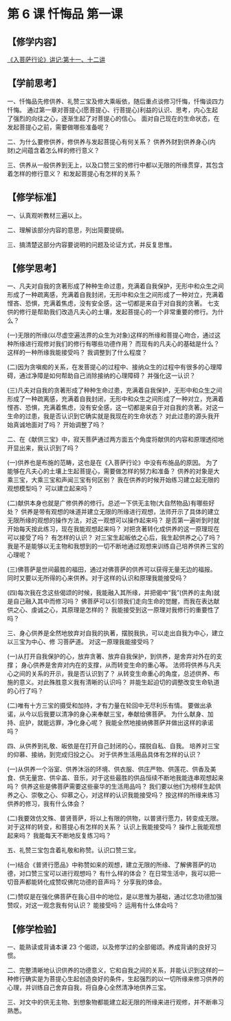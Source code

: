 
# 第 6 课 忏悔品 第一课

## 【修学内容】

[《入菩萨行论》讲记:第十一、十二讲](text)

## 【学前思考】

一、忏悔品先修供养、礼赞三宝及修大乘皈依，随后重点谈修习忏悔，忏悔谈四力忏悔。
通过第一章对菩提心(愿菩提心、行菩提心)利益的认识、思考，内心生起了强烈的向往之心，逐渐生起了对菩提心的信心。
面对自己现在的生命状态，在发起菩提心之前，需要做哪些准备呢？

二、为什么要修供养，修供养与发起菩提心有何关系？
供养外财到供养身心(内财)之间蕴含着怎么样的修行意义？

三、供养从一般供养到无上，以及口赞三宝的修行中都以无限的所缘贯穿，其包含着怎样的修行意义？
和发起菩提心有怎样的关系？

## 【修学标准】

一、认真观听教材三遍以上。

二、理解该部分内容的意思，列出简要提纲。

三、搞清楚这部分内容要说明的问题及论证方式，并反复思惟。

## 【修学思考】

一、凡夫对自我的贪著形成了种种生命过患，充满着自我保护，无形中和众生之间形成了一种疏离感，充满着自我封闭，无形中和众生之间形成了一种对立，充满着悭吝、恐惧，充满着焦虑，没有安全感，这一切都是来自于对自我的贪著。
七支供的修行是帮助我们改造凡夫心的土壤，发起菩提心的一个非常重要的修行。为什么？

(一)无限的所缘(以尽虚空遍法界的众生为对象)这样的所缘和菩提心吻合，通过这种所缘进行观修对我们的修行有哪些功德作用？
而现有的凡夫心的基础是什么？
这样的一种所缘我能接受吗？
我调整到了什么程度？

(二)因为贪嗔痴的关系，在发菩提心的过程中、接纳众生的过程中有很多的心理障碍，通过净障是如何帮助自己消除接纳的心理障碍？
并强化这一认识？

(三)凡夫对自我的贪著形成了种种生命过患，充满着自我保护，无形中和众生之间形成了一种疏离感，充满着自我封闭，无形中和众生之间形成了一种对立，充满着悭吝、恐惧，充满着焦虑，没有安全感，这一切都是来自于对自我的贪著。对这一生命的过患，我是否认识到它确实就是我现在的生命状态？
对此过患的源头我开始真诚地面对了吗？
开始调整了吗？

二、在《献供三宝》中，寂天菩萨通过两方面五个角度将献供的内容和原理透彻地开显出来，我认识到了吗？

(一)供养也是布施的范畴，这也是在《入菩萨行论》中没有布施品的原因。
为了能够在凡夫心的土壤上生起菩提心，需要做怎样的努力和准备？
供养的对象是大乘三宝，大乘三宝和声闻三宝有何区别？
我在供养的时候开始练习建立起无限的观想模型吗？
可以建立起来吗？

(二)献供本身也就是广修供养的修行。总述一下供无主物(大自然物品)有哪些好处？
供养是带有观想的味道并建立无限的所缘进行观想，法师开示了具体的建立无限所缘的观想的操作方法，对这一观想可以操作起来吗？
是否第一遍听到时就开始每天按此练习，现在我能观想起来吗？
对把贪著转化成供养的这一原理现在可以接受了吗？
有怎样的认识？
对三宝生起皈依之心后，我生起供养之心了吗？
我是不是能够以无主物和我想到的一切不断地通过观想来训练自己培养供养三宝的心理呢？

(三)佛菩萨是世间最胜的福田，通过对佛菩萨的供养可以获得无量无边的福报。
同时又要以无所得的心来供养。对于这样的认识和原理我能接受吗？

(四)每次我在念这些偈颂的时候，我能融入其所缘，并把偈中“我”(供养的主角)就是自己融入其中而修习吗？
佛菩萨可以引领我们走向生命的觉醒，而我在表达献供之心、虔诚之心，其原理是怎样的？
我能接受到这一原理对我修行的重要性了吗？

三、身心供养是全然地放弃对自我的执著，摆脱我执，可以走出自我为中心，建立以三宝为中心、修
习菩萨道。
对这一原理我能接受吗？

(一)从打开自我保护的心，放弃贪著、放弃自我保护，到供养，是舍弃对外在的支撑；
身心供养是舍弃对内在的支撑，从而转变生命的重心等。
法师将供养与凡夫心之间的关系的开示，我是否认识到了？
从转变生命重心的角度，总述供养、布施的意义。对此殊胜意义我有清晰的认识吗？
并能生起迫切的调整改变生命轨道的心行了吗？

(二)唯有十方三宝的摄受和加持，才有力量在轮回中无尽利乐有情。
要做出承诺，从今以后我要以清净的身心来奉献三宝，奉献给佛菩萨。
为什么献身、加持、庇护，就能远罪，净化身心呢？
我能全然地接纳佛菩萨并做出这样的承诺吗？

四、从供养到礼敬、皈依是在打开自己封闭的心，摆脱自私、自我。
培养对三宝的仰慕、接纳，到完成归投之心。
对于供养生活用品具体有怎样的认识？

(一)从供养一个浴室、供养沐浴的环境、供衣服、供庄严物、供莲花、供香及美食、供无量宫、供伞盖、音乐，对于这些最胜的供品恒续不断地我能连串观想起来吗？
供养这些是佛菩萨需要这些豪华的生活用品吗？
我们要以他们为榜样生起供养之心、崇敬之心、仰慕之心，对这样的认识我能接受吗？
按这样的所缘来练习供养的修习，我有什么体会？

(二)我要效仿文殊、普贤菩萨，将以上有限的供物，以普贤行愿力，转变成无限。对于这样的转变，和菩提心有怎样的关系？
认识上我能接受吗？
操作上我能观想起来吗？
我能每天不断地反复练习吗？

五、礼赞三宝包含着礼敬和称赞。认识口赞三宝。

(一)结合《普贤行愿品》中称赞如来的观想，建立无限的所缘、了解佛菩萨的功德，对口赞三宝可以进行观想吗？
有什么样的体会？
在日常生活中，我可以把一切音声都能转化成赞叹佛陀功德的音声吗？
分享我的体会。

(二)赞叹是在强化佛菩萨在我心目中的地位，是以思惟为基础，通过忆念功德加强赞叹，对这一观念我有何认识？
能接受吗？
运用有什么体会吗？

## 【修学检验】

一、能熟读或背诵本课 23 个偈颂，以及修学过的全部偈颂。养成背诵的良好习惯。

二、完整清晰地认识供养的功德意义，它和自我之间的关系，并能认识到这样的一种修行确实是为菩提心生起创造良好的条件，生起强烈的以一切所缘来修习供养的心理，并训练自己舍弃自我，将自身心全然清净地供养三宝。

三、对文中的供无主物、到想象物都能建立起无限的所缘来进行观修，并不断串习熟悉。
